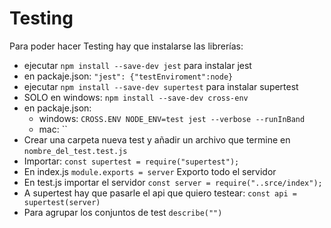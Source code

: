 # Testing

Para poder hacer Testing hay que instalarse las librerías:

- ejecutar `npm install --save-dev jest` para instalar jest
- en packaje.json: `"jest": {"testEnviroment":node}`
- ejecutar `npm install --save-dev supertest` para instalar supertest
- SOLO en windows: `npm install --save-dev cross-env`
- en packaje.json:
  - windows: `CROSS.ENV NODE_ENV=test jest --verbose --runInBand`
  - mac: ``
- Crear una carpeta nueva test y añadir un archivo que termine en `nombre_del_test.test.js`
- Importar: `const supertest = require("supertest");`
- En index.js `module.exports = server` Exporto todo el servidor
- En test.js importar el servidor `const server = require("..srce/index");`
- A supertest hay que pasarle el api que quiero testear: `const api = supertest(server)`
- Para agrupar los conjuntos de test `describe("")`
